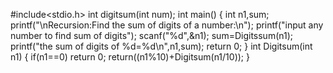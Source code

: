 #include<stdio.h>
int digitsum(int num);
int main()
{
int n1,sum;
printf("\nRecursion:Find the sum of digits of a number:\n");
printf("input any number to find sum of digits");
scanf("%d",&n1);
sum=Digitssum(n1);
printf("the sum of digits of %d=%d\n",n1,sum);
return 0;
}
int Digitsum(int n1)
{
if(n1==0)
return 0;
return((n1%10)+Digitsum(n1/10));
}
